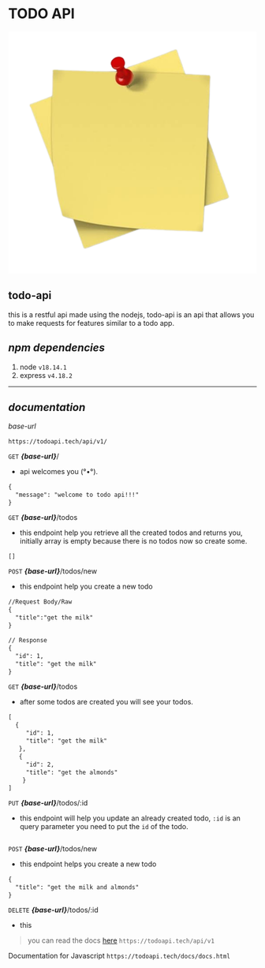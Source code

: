 # **TODO API**
![logo](SAVE_20230325_110245-removebg-preview.png)

## todo-api
this is a restful api made using the nodejs, todo-api is an api that allows you to make requests for features similar to a todo app.

## ***npm dependencies***
1. node `v18.14.1`
2. express `v4.18.2`
---
## ***documentation***

*base-url*
```
https://todoapi.tech/api/v1/
```

`GET` ***{base-url}***/
   - api welcomes you (°•°).
```
{
  "message": "welcome to todo api!!!"
}
```


`GET` ***{base-url}***/todos
   - this endpoint help you retrieve all the created todos and returns you, initially array is empty because there is no todos now so create some.
```
[]
```


`POST` ***{base-url}***/todos/new
  - this endpoint help you create a new todo
```
//Request Body/Raw
{
  "title":"get the milk"
}
```


```
// Response
{
  "id": 1,
  "title": "get the milk"
}
```

`GET` ***{base-url}***/todos
   - after some todos are created you will see your todos.
```
[
  {
     "id": 1,
     "title": "get the milk"
   },
   {
     "id": 2,
     "title": "get the almonds"
    }
]
```

`PUT` ***{base-url}***/todos/:id
   - this endpoint will help you update an already created todo, `:id` is an query parameter you need to put the `id` of the todo.
```

```


`POST` ***{base-url}***/todos/new
   - this endpoint helps you create a new todo
```
{
  "title": "get the milk and almonds"
}
```

`DELETE` ***{base-url}***/todos/:id
   - this 

> you can read the docs [here](https://todoapi.tech/docs/docs.html)
`https://todoapi.tech/api/v1`





Documentation for Javascript
`https://todoapi.tech/docs/docs.html`
